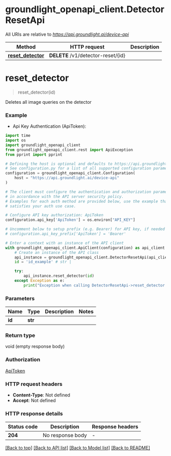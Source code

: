 # groundlight_openapi_client.DetectorResetApi

All URIs are relative to *https://api.groundlight.ai/device-api*

Method | HTTP request | Description
------------- | ------------- | -------------
[**reset_detector**](DetectorResetApi.md#reset_detector) | **DELETE** /v1/detector-reset/{id} | 


# **reset_detector**
> reset_detector(id)



Deletes all image queries on the detector

### Example

* Api Key Authentication (ApiToken):
```python
import time
import os
import groundlight_openapi_client
from groundlight_openapi_client.rest import ApiException
from pprint import pprint

# Defining the host is optional and defaults to https://api.groundlight.ai/device-api
# See configuration.py for a list of all supported configuration parameters.
configuration = groundlight_openapi_client.Configuration(
    host = "https://api.groundlight.ai/device-api"
)

# The client must configure the authentication and authorization parameters
# in accordance with the API server security policy.
# Examples for each auth method are provided below, use the example that
# satisfies your auth use case.

# Configure API key authorization: ApiToken
configuration.api_key['ApiToken'] = os.environ["API_KEY"]

# Uncomment below to setup prefix (e.g. Bearer) for API key, if needed
# configuration.api_key_prefix['ApiToken'] = 'Bearer'

# Enter a context with an instance of the API client
with groundlight_openapi_client.ApiClient(configuration) as api_client:
    # Create an instance of the API class
    api_instance = groundlight_openapi_client.DetectorResetApi(api_client)
    id = 'id_example' # str | 

    try:
        api_instance.reset_detector(id)
    except Exception as e:
        print("Exception when calling DetectorResetApi->reset_detector: %s\n" % e)
```



### Parameters

Name | Type | Description  | Notes
------------- | ------------- | ------------- | -------------
 **id** | **str**|  | 

### Return type

void (empty response body)

### Authorization

[ApiToken](../README.md#ApiToken)

### HTTP request headers

 - **Content-Type**: Not defined
 - **Accept**: Not defined

### HTTP response details
| Status code | Description | Response headers |
|-------------|-------------|------------------|
**204** | No response body |  -  |

[[Back to top]](#) [[Back to API list]](../README.md#documentation-for-api-endpoints) [[Back to Model list]](../README.md#documentation-for-models) [[Back to README]](../README.md)

